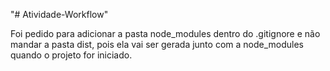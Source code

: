 "# Atividade-Workflow" 

Foi pedido para adicionar a pasta node_modules dentro do .gitignore e não mandar a pasta dist, 
pois ela vai ser gerada junto com a node_modules quando o projeto for iniciado.